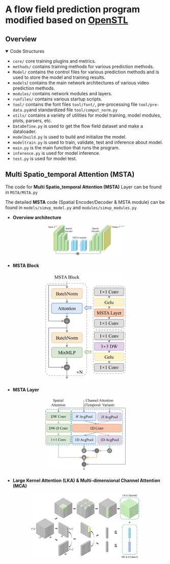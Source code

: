 # A flow field prediction program modified based on [OpenSTL](https://github.com/chengtan9907/OpenSTL)

## Overview

<details open>
<summary>Code Structures</summary>


- `core/` core training plugins and metrics.
- `methods/` contains training methods for various prediction methods.
- `Model/` contains the control files for various prediction methods and is used to store the model and training results.
- `models`/ contains the main network architectures of various video prediction methods.
- `modules/` contains network modules and layers.
- `runfiles/` contains various startup scripts.
- `tool/` contains the font files `tool/font/`, pre-processing file `tool/pre-data.py`and standardized file `tool/comput_norm.py`
- `utils/` contains a variety of utilities for model training, model modules, plots, parsers, etc.
- `DataDefine.py` is used to get the flow field dataset and make a dataloader.
- `modelbuild.py` is used to build and initialize the model.
- `modeltrain.py` is used to train, validate, test and inference about model.
- `main.py` is the main function that runs the program.
- `inference.py` is used for model inference.
- `test.py` is used for model test.

</details>

## Multi Spatio_temporal Attention (MSTA)

The code for **Multi Spatio_temporal Attention (MSTA)** Layer can  be found in `MSTA/MSTA.py`

The detailed **MSTA** code (Spatial Encoder/Decoder & MSTA module) can be found in `models/simvp_model.py` and `modules/simvp_modules.py`

- **Overview architecture**

<p align="center" width="100%">
<img src=".\fig\overview_architecture.jpg" width="50%" />
</p>


- **MSTA Block**

<p align="center" width="100%">
<img src=".\fig\MSTA_Block.jpg" width="50%" />
</p>

- **MSTA Layer**

<p align="center" width="100%">
<img src=".\fig\MSTA_flow_chart.jpg" width="50%" />
</p>

- **Large Kernel Attention (LKA) & Multi-dimensional Channel Attention (MCA)**

<p align="center" width="100%">
<img src=".\fig\MSTA.jpg" alt="LKA & MCA" width="70%" />
</p>
